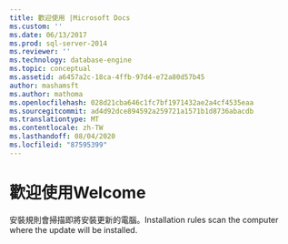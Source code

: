 ```yaml
---
title: 歡迎使用 |Microsoft Docs
ms.custom: ''
ms.date: 06/13/2017
ms.prod: sql-server-2014
ms.reviewer: ''
ms.technology: database-engine
ms.topic: conceptual
ms.assetid: a6457a2c-18ca-4ffb-97d4-e72a80d57b45
author: mashamsft
ms.author: mathoma
ms.openlocfilehash: 028d21cba646c1fc7bf1971432ae2a4cf4535eaa
ms.sourcegitcommit: ad4d92dce894592a259721a1571b1d8736abacdb
ms.translationtype: MT
ms.contentlocale: zh-TW
ms.lasthandoff: 08/04/2020
ms.locfileid: "87595399"
---
```

# <a name="welcome"></a><span data-ttu-id="10934-102">歡迎使用</span><span class="sxs-lookup"><span data-stu-id="10934-102">Welcome</span></span>
  <span data-ttu-id="10934-103">安裝規則會掃描即將安裝更新的電腦。</span><span class="sxs-lookup"><span data-stu-id="10934-103">Installation rules scan the computer where the update will be installed.</span></span>  
  
  
